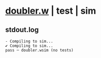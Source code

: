 # [doubler.w](../../../../examples/tests/valid/doubler.w) | test | sim

## stdout.log
```log
- Compiling to sim...
✔ Compiling to sim...
pass ─ doubler.wsim (no tests)
```


